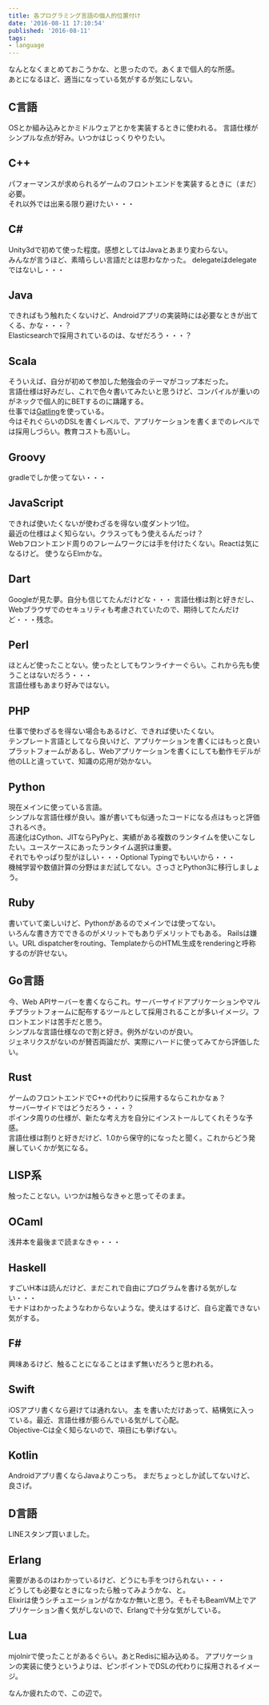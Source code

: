 ```yaml
---
title: 各プログラミング言語の個人的位置付け
date: '2016-08-11 17:10:54'
published: '2016-08-11'
tags:
- language
---
```


なんとなくまとめておこうかな、と思ったので。あくまで個人的な所感。   
あとになるほど、適当になっている気がするが気にしない。

## C言語
OSとか組み込みとかミドルウェアとかを実装するときに使われる。
言語仕様がシンプルな点が好み。いつかはじっくりやりたい。

## C++
パフォーマンスが求められるゲームのフロントエンドを実装するときに（まだ）必要。   
それ以外では出来る限り避けたい・・・

## C#
Unity3dで初めて使った程度。感想としてはJavaとあまり変わらない。   
みんなが言うほど、素晴らしい言語だとは思わなかった。
delegateはdelegateではないし・・・

## Java
できればもう触れたくないけど、Androidアプリの実装時には必要なときが出てくる、かな・・・？   
Elasticsearchで採用されているのは、なぜだろう・・・？

## Scala
そういえば、自分が初めて参加した勉強会のテーマがコップ本だった。   
言語仕様は好みだし、これで色々書いてみたいと思うけど、コンパイルが重いのがネックで個人的にBETするのに躊躇する。   
仕事では[Gatling](http://gatling.io)を使っている。   
今はそれぐらいのDSLを書くレベルで、アプリケーションを書くまでのレベルでは採用しづらい。教育コストも高いし。

## Groovy
gradleでしか使ってない・・・

## JavaScript
できれば使いたくないが使わざるを得ない度ダントツ1位。   
最近の仕様はよく知らない。クラスってもう使えるんだっけ？   
Webフロントエンド周りのフレームワークには手を付けたくない。Reactは気になるけど。
使うならElmかな。

## Dart
Googleが見た夢。自分も信じてたんだけどな・・・
言語仕様は割と好きだし、Webブラウザでのセキュリティも考慮されていたので、期待してたんだけど・・・残念。

## Perl
ほとんど使ったことない。使ったとしてもワンライナーぐらい。これから先も使うことはないだろう・・・   
言語仕様もあまり好みではない。

## PHP
仕事で使わざるを得ない場合もあるけど、できれば使いたくない。   
テンプレート言語としてなら良いけど、アプリケーションを書くにはもっと良いプラットフォームがあるし、Webアプリケーションを書くにしても動作モデルが他のLLと違っていて、知識の応用が効かない。

## Python
現在メインに使っている言語。   
シンプルな言語仕様が良い。誰が書いても似通ったコードになる点はもっと評価されるべき。   
高速化はCython、JITならPyPyと、実績がある複数のランタイムを使いこなしたい。ユースケースにあったランタイム選択は重要。   
それでもやっぱり型がほしい・・・Optional Typingでもいいから・・・      
機械学習や数値計算の分野はまだ試してない。さっさとPython3に移行しましょう。

## Ruby
書いていて楽しいけど、Pythonがあるのでメインでは使ってない。   
いろんな書き方でできるのがメリットでもありデメリットでもある。
Railsは嫌い。URL dispatcherをrouting、TemplateからのHTML生成をrenderingと呼称するのが許せない。

## Go言語
今、Web APIサーバーを書くならこれ。サーバーサイドアプリケーションやマルチプラットフォームに配布するツールとして採用されることが多いイメージ。フロントエンドは苦手だと思う。   
シンプルな言語仕様なので割と好き。例外がないのが良い。   
ジェネリクスがないのが賛否両論だが、実際にハードに使ってみてから評価したい。

## Rust
ゲームのフロントエンドでC++の代わりに採用するならこれかなぁ？   
サーバーサイドではどうだろう・・・？   
ポインタ周りの仕様が、新たな考え方を自分にインストールしてくれそうな予感。   
言語仕様は割りと好きだけど、1.0から保守的になったと聞く。これからどう発展していくかが気になる。

## LISP系
触ったことない。いつかは触らなきゃと思ってそのまま。   

## OCaml
浅井本を最後まで読まなきゃ・・・

## Haskell
すごいH本は読んだけど、まだこれで自由にプログラムを書ける気がしない・・・   
モナドはわかったようなわからないような。使えはするけど、自ら定義できない気がする。

## F&#35;
興味あるけど、触ることになることはまず無いだろうと思われる。

## Swift
iOSアプリ書くなら避けては通れない。
[本](http://www.amazon.co.jp/dp/4798139513) を書いただけあって、結構気に入っている。最近、言語仕様が膨らんでいる気がして心配。   
Objective-Cは全く知らないので、項目にも挙げない。

## Kotlin
Androidアプリ書くならJavaよりこっち。
まだちょっとしか試してないけど、良さげ。

## D言語
LINEスタンプ買いました。

## Erlang
需要があるのはわかっているけど、どうにも手をつけられない・・・   
どうしても必要なときになったら触ってみようかな、と。   
Elixirは使うシチュエーションがなかなか無いと思う。そもそもBeamVM上でアプリケーション書く気がしないので、Erlangで十分な気がしている。

## Lua
mjolnirで使ったことがあるぐらい。あとRedisに組み込める。
アプリケーションの実装に使うというよりは、ピンポイントでDSLの代わりに採用されるイメージ。

なんか疲れたので、この辺で。
